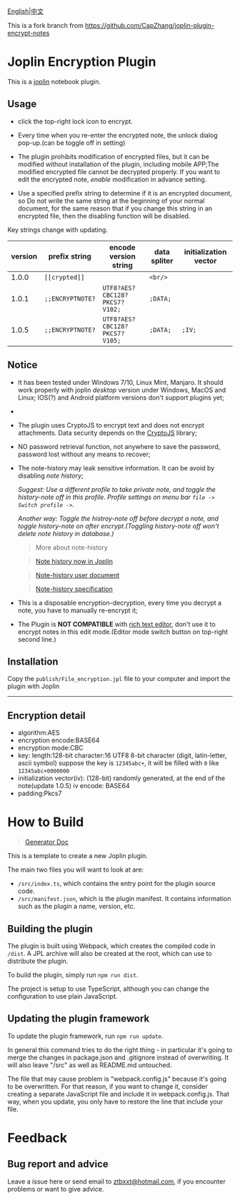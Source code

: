 [English](README.md)|[中文](README_zh.md)

This is a fork branch from https://github.com/CapZhang/joplin-plugin-encrypt-notes



# Joplin Encryption Plugin
This is a [joplin](https://joplinapp.org/) notebook plugin.
## Usage

- click the top-right lock icon to encrypt.

- Every time when you re-enter the encrypted note, the unlock dialog pop-up.(can be toggle off in setting)

- The plugin prohibits modification of encrypted files, but it can be modified without installation of the plugin, including mobile APP;The modified encrypted file cannot be decrypted properly. If you want to edit the encrypted note, *enable* modification in advance setting.

- Use a specified prefix string to determine if it is an encrypted document, so Do not write the same string at the beginning of your normal document, for the same reason that if you change this string in an encrypted file, then the disabling function will be disabled.

Key strings change with updating.

|version|prefix string|encode version string| data spliter | initialization vector |
| - | - | - | - | - |
| 1.0.0 | `[[crypted]]`|  | `<br/>` | |
| 1.0.1 | `;;ENCRYPTNOTE?` |`UTF8?AES?CBC128?PKCS7?V102;` |`;DATA;`| |
| 1.0.5 | `;;ENCRYPTNOTE?` |`UTF8?AES?CBC128?PKCS7?V105;` |`;DATA;`| `;IV;` |

## Notice

- It has been tested under Windows 7/10, Linux Mint, Manjaro. It should work properly with joplin *desktop* version under Windows, MacOS and Linux; IOS(?) and Android platform versions don't support plugins yet;
- 
- The plugin uses CryptoJS to encrypt text and does not encrypt attachments. Data security depends on the [CryptoJS](https://cryptojs.gitbook.io/docs/) library;

- NO password retrieval function, not anywhere to save the password, password lost without any means to recover;

- The note-history may leak sensitive information. It can be avoid by disabling *note history*;

   *Suggest: Use a different profile to take private note, and toggle the history-note off in this profile. Profile settings on menu bar `file -> Switch profile ->`.*

   *Another way: Toggle the histroy-note off before decrypt a note, and toggle history-note on after encrypt.(Toggling history-note off won't delete note history in database.)*

   > More about note-history 

   > [Note history now in Joplin](https://www.patreon.com/posts/note-history-now-27083082)

   > [Note-history user document](https://joplinapp.org/note_history/)
   
   > [Note-history specification](https://joplinapp.org/spec/history/)

- This is a disposable encryption-decryption, every time you decrypt a note, you have to manually re-encrypt it;
    
- The Plugin is **NOT COMPATIBLE** with [rich text editor](https://joplinapp.org/rich_text_editor/), don't use it to encrypt notes in this edit mode.(Editor mode switch button on top-right second line.)
## Installation

Copy the `publish/File_encryption.jpl` file to your computer and import the plugin with Joplin

---

## Encryption detail
- algorithm:AES
- encryption encode:BASE64
- encryption mode:CBC
- key:
    length:128-bit
    character:16 UTF8 8-bit character (digit, latin-letter, ascii symbol)
       suppose the key is `12345abc+`, it will be filled with `0` like `12345abc+0000000`
- initialization vector(iv): (128-bit) randomly generated, at the end of the note(update 1.0.5)
    iv encode: BASE64
- padding:Pkcs7


# How to Build

> [Generator Doc](GENERATOR_DOC.md)

This is a template to create a new Joplin plugin.

The main two files you will want to look at are:

- `/src/index.ts`, which contains the entry point for the plugin source code.
- `/src/manifest.json`, which is the plugin manifest. It contains information such as the plugin a name, version, etc.

## Building the plugin

The plugin is built using Webpack, which creates the compiled code in `/dist`. A JPL archive will also be created at the root, which can use to distribute the plugin.

To build the plugin, simply run `npm run dist`.

The project is setup to use TypeScript, although you can change the configuration to use plain JavaScript.

## Updating the plugin framework

To update the plugin framework, run `npm run update`.

In general this command tries to do the right thing - in particular it's going to merge the changes in package.json and .gitignore instead of overwriting. It will also leave "/src" as well as README.md untouched.

The file that may cause problem is "webpack.config.js" because it's going to be overwritten. For that reason, if you want to change it, consider creating a separate JavaScript file and include it in webpack.config.js. That way, when you update, you only have to restore the line that include your file.

# Feedback

## Bug report and advice

Leave a issue here or send email to ztbxxt@hotmail.com, if you encounter problems or want to give advice.

